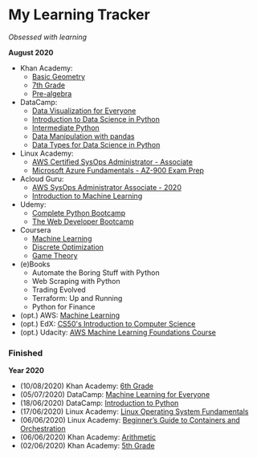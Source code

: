 # My Learning Tracker
*Obsessed with learning*  
  
**August 2020**  
* Khan Academy: 
  - [Basic Geometry](https://www.khanacademy.org/math/basic-geo)
  - [7th Grade](https://www.khanacademy.org/math/cc-seventh-grade-math)
  - [Pre-algebra](https://www.khanacademy.org/math/pre-algebra)
* DataCamp: 
  - [Data Visualization for Everyone](https://learn.datacamp.com/courses/data-visualization-for-everyone)
  - [Introduction to Data Science in Python](https://learn.datacamp.com/courses/introduction-to-data-science-in-python)
  - [Intermediate Python](https://learn.datacamp.com/courses/intermediate-python)
  - [Data Manipulation with pandas](https://learn.datacamp.com/courses/data-manipulation-with-pandas)
  - [Data Types for Data Science in Python](https://learn.datacamp.com/courses/data-types-for-data-science-in-python)
* Linux Academy: 
  - [AWS Certified SysOps Administrator - Associate](https://linuxacademy.com/cp/modules/view/id/364)
  - [Microsoft Azure Fundamentals - AZ-900 Exam Prep](https://linuxacademy.com/cp/modules/view/id/330)
* Acloud Guru: 
  - [AWS SysOps Administrator Associate - 2020](https://learn.acloud.guru/course/aws-certified-sysops-administrator-associate/dashboard)
  - [Introduction to Machine Learning](https://learn.acloud.guru/course/intro-machine-learning/dashboard)
* Udemy: 
  - [Complete Python Bootcamp](https://www.udemy.com/course/complete-python-bootcamp/)
  - [The Web Developer Bootcamp](https://www.udemy.com/course/the-web-developer-bootcamp/)
* Coursera
  - [Machine Learning](https://www.coursera.org/learn/machine-learning)
  - [Discrete Optimization](https://www.coursera.org/learn/discrete-optimization)
  - [Game Theory](https://www.coursera.org/learn/game-theory-1)
* (e)Books
  - Automate the Boring Stuff with Python
  - Web Scraping with Python
  - Trading Evolved
  - Terraform: Up and Running
  - Python for Finance
* (opt.) AWS: [Machine Learning](https://aws.amazon.com/training/learning-paths/machine-learning/)
* (opt.) EdX: [CS50's Introduction to Computer Science](https://www.edx.org/course/cs50s-introduction-to-computer-science)
* (opt.) Udacity: [AWS Machine Learning Foundations Course](https://www.udacity.com/course/aws-machine-learning-foundations--ud090)
  
### Finished
**Year 2020**
* (10/08/2020) Khan Academy: [6th Grade](https://www.khanacademy.org/math/cc-sixth-grade-math)
* (05/07/2020) DataCamp: [Machine Learning for Everyone](https://learn.datacamp.com/courses/machine-learning-for-everyone)
* (18/06/2020) DataCamp: [Introduction to Python](https://learn.datacamp.com/courses/intro-to-python-for-data-science)
* (17/06/2020) Linux Academy: [Linux Operating System Fundamentals](https://linuxacademy.com/cp/modules/view/id/286)
* (06/06/2020) Linux Academy: [Beginner’s Guide to Containers and Orchestration](https://linuxacademy.com/cp/modules/view/id/275)
* (06/06/2020) Khan Academy: [Arithmetic](https://www.khanacademy.org/math/arithmetic)
* (02/06/2020) Khan Academy: [5th Grade](https://www.khanacademy.org/math/cc-fifth-grade-math)